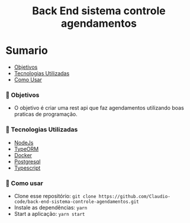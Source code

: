 <h1 align="center"> 
    Back End sistema controle agendamentos
</h1>

# Sumario

- [Objetivos](#objetivos)
- [Tecnologias Utilizadas](#tecnologias-utilizadas)
- [Como Usar](#como-usar)

<a id="objetivos"></a>
### :scroll: Objetivos 

- O objetivo é criar uma rest api que faz agendamentos utilizando boas praticas de programação.

<a id="tecnologias-utilizadas"></a>
### :art: Tecnologias Utilizadas

- [NodeJs](https://nodejs.org/en/)
- [TypeORM](https://typeorm.io/#/)
- [Docker](https://www.docker.com/)
- [Postgresql](https://www.postgresql.org/)
- [Typescript](https://www.typescriptlang.org/)


<a id="como-usar"></a>
### :checkered_flag: Como usar

- Clone esse repositório: `git clone https://github.com/Claudio-code/back-end-sistema-controle-agendamentos.git`
- Instale as dependências: `yarn`
- Start a aplicação: `yarn start`
